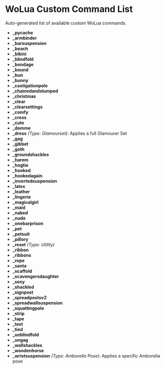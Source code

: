 # WoLua Custom Command List

Auto-generated list of available custom WoLua commands.

- **___pycache__**
- **_armbinder**
- **_barsuspension**
- **_beach**
- **_bikini**
- **_blindfold**
- **_bondage**
- **_bound**
- **_bun**
- **_bunny**
- **_castigationpole**
- **_chainedandslumped**
- **_christmas**
- **_clear**
- **_clearsettings**
- **_comfy**
- **_cross**
- **_cute**
- **_domme**
- **_dress** _(Type: Glamourset)_: Applies a full Glamourer Set
- **_gag**
- **_gibbet**
- **_goth**
- **_groundshackles**
- **_harem**
- **_hogtie**
- **_hooked**
- **_hookedagain**
- **_invertedsuspension**
- **_latex**
- **_leather**
- **_lingerie**
- **_magicalgirl**
- **_maid**
- **_naked**
- **_nude**
- **_onebarprison**
- **_pet**
- **_petsuit**
- **_pillory**
- **_reset** _(Type: Utility)_
- **_ribbon**
- **_ribbons**
- **_rope**
- **_santa**
- **_scaffold**
- **_scavengersdaughter**
- **_sexy**
- **_shackled**
- **_signpost**
- **_spreadpostsv2**
- **_spreadwallsuspension**
- **_squattingpole**
- **_strip**
- **_tape**
- **_test**
- **_tied**
- **_unblindfold**
- **_ungag**
- **_wallshackles**
- **_woodenhorse**
- **_wristsuspension** _(Type: Amborella Pose)_: Applies a specific Amborella pose
